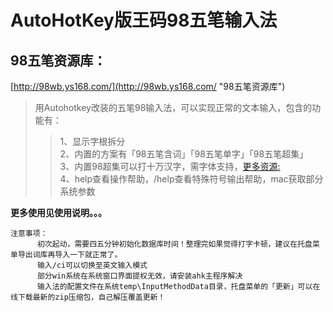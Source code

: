 # AutoHotKey版王码98五笔输入法

## 98五笔资源库：
[http://98wb.ys168.com/](http://98wb.ys168.com/ "98五笔资源库")

> 用Autohotkey改装的五笔98输入法，可以实现正常的文本输入，包含的功能有：
>> 1、显示字根拆分<br/>
>> 2、内置的方案有「98五笔含词」「98五笔单字」「98五笔超集」<br/>
>> 3、内置98超集可以打十万汉字，需字体支持，[更多资源:](http://98wb.ys168.com/ "98五笔资源库")<br/>
>> 4、help查看操作帮助，/help查看特殊符号输出帮助，mac获取部分系统参数

**更多使用见使用说明。。。**

```
注意事项：
      初次起动，需要四五分钟初始化数据库时间！整理完如果觉得打字卡顿，建议在托盘菜单导出词库再导入一下就正常了。
      输入/ci可以切换至英文输入模式
      部分win系统在系统窗口界面提权无效，请安装ahk主程序解决
      输入法的配置文件在系统temp\InputMethodData目录，托盘菜单的「更新」可以在线下载最新的zip压缩包，自己解压覆盖更新！
```
